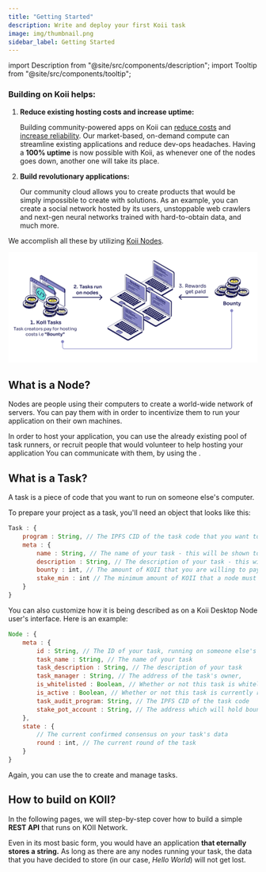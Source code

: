 ```yaml
---
title: "Getting Started"
description: Write and deploy your first Koii task
image: img/thumbnail.png
sidebar_label: Getting Started
---
```


import Description from "@site/src/components/description";
import Tooltip from "@site/src/components/tooltip";

### Building on Koii helps:

1.  **Reduce existing hosting costs and increase uptime:**

    Building community-powered apps on Koii can [reduce costs](/concepts/distributed-cloud/reduced-computing-costs) and [increase reliability](/concepts/distributed-cloud/better-data).
    Our market-based, on-demand compute can streamline existing applications and reduce dev-ops headaches. Having a **100% uptime** is now possible with Koii, as whenever one of the nodes goes down, another one will take its place.

2.  **Build revolutionary applications:**

    Our community cloud allows you to create products that would be simply impossible to create with <Tooltip text="Web2"/> solutions. As an example, you can create a social network hosted by its users, unstoppable web crawlers and next-gen neural networks trained with hard-to-obtain data, and much more.

<!-- add line break below -->

We accomplish all these by utilizing [Koii Nodes](/run-a-node/introduction/types-of-nodes).

![banner](../img/nodesandtasks.svg)

## What is a Node?

Nodes are people using their computers to create a world-wide network of servers. You can pay them with <Tooltip text="KOII"/> in order to incentivize them to run your application on their own machines.

In order to host your application, you can use the already existing pool of task runners, or recruit people that would volunteer to help hosting your application You can communicate with them, by using the <Tooltip text="Koii SDK"/>.

## What is a Task?

A task is a piece of code that you want to run on someone else's computer.

To prepare your project as a task, you'll need an object that looks like this:

```js
Task : {
    program : String, // The IPFS CID of the task code that you want to run on this computer
    meta : {
        name : String, // The name of your task - this will be shown to node operators
        description : String, // The description of your task - this will be shown to node operators
        bounty : int, // The amount of KOII that you are willing to pay to run your task
        stake_min : int // The minimum amount of KOII that a node must stake to run your task
    }
}
```

You can also customize how it is being described as on a Koii Desktop Node user's interface. Here is an example:

```js
Node : {
    meta : {
        id : String, // The ID of your task, running on someone else's computer
        task_name : String, // The name of your task
        task_description : String, // The description of your task
        task_manager : String, // The address of the task's owner,
        is_whitelisted : Boolean, // Whether or not this task is whitelisted to run on nodes
        is_active : Boolean, // Whether or not this task is currently running on nodes
        task_audit_program: String, // The IPFS CID of the task code
        stake_pot_account : String, // The address which will hold bounty rewards and collateral
    },
    state : {
        // The current confirmed consensus on your task's data
        round : int, // The current round of the task
    }
}
```

Again, you can use the <Tooltip text="Koii SDK"/> to create and manage tasks.

<!-- line break -->

## How to build on KOII?

In the following pages, we will step-by-step cover how to build a simple **REST API** that runs on KOII Network.

Even in its most basic form, you would have an application **that eternally stores a string.** As long as there are any nodes running your task, the data that you have decided to store (in our case, _Hello World_) will not get lost.
